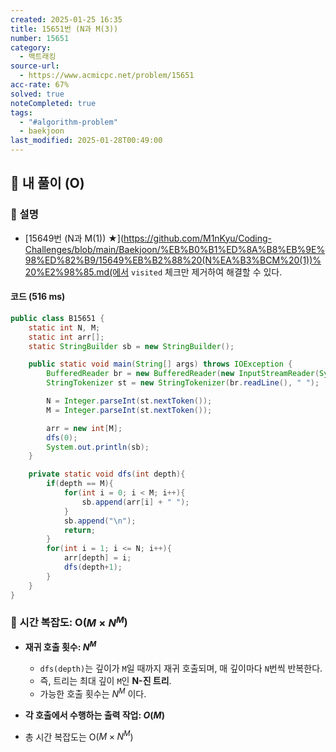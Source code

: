 ```yaml
---
created: 2025-01-25 16:35
title: 15651번 (N과 M(3))
number: 15651
category:
  - 백트래킹
source-url:
  - https://www.acmicpc.net/problem/15651
acc-rate: 67%
solved: true
noteCompleted: true
tags:
  - "#algorithm-problem"
  - baekjoon
last_modified: 2025-01-28T00:49:00
---
```

## 💁 내 풀이 (O)
### 🍪 설명
- [15649번 (N과 M(1)) ★](https://github.com/M1nKyu/Coding-Challenges/blob/main/Baekjoon/%EB%B0%B1%ED%8A%B8%EB%9E%98%ED%82%B9/15649%EB%B2%88%20(N%EA%B3%BCM%20(1))%20%E2%98%85.md(에서 `visited` 체크만 제거하여 해결할 수 있다.

#### 코드 (516 ms)
```java
public class B15651 {
    static int N, M;
    static int arr[];
    static StringBuilder sb = new StringBuilder();

    public static void main(String[] args) throws IOException {
        BufferedReader br = new BufferedReader(new InputStreamReader(System.in));
        StringTokenizer st = new StringTokenizer(br.readLine(), " ");

        N = Integer.parseInt(st.nextToken());
        M = Integer.parseInt(st.nextToken());

        arr = new int[M];
        dfs(0);
        System.out.println(sb);
    }

    private static void dfs(int depth){
        if(depth == M){
            for(int i = 0; i < M; i++){
                sb.append(arr[i] + " ");
            }
            sb.append("\n");
            return;
        }
        for(int i = 1; i <= N; i++){
            arr[depth] = i;
            dfs(depth+1);
        }
    }
}
```

### 🍪 시간 복잡도: O($M×N^M$)
- **재귀 호출 횟수: $N^M$**
	- `dfs(depth)`는 깊이가 `M`일 때까지 재귀 호출되며, 매 깊이마다 `N`번씩 반복한다.
	- 즉, 트리는 최대 깊이 `M`인 **N-진 트리**.
	- 가능한 호출 횟수는 $N^M$ 이다.
- **각 호출에서 수행하는 출력 작업: $O(M)$**

- 총 시간 복잡도는 O($M×N^M$)





